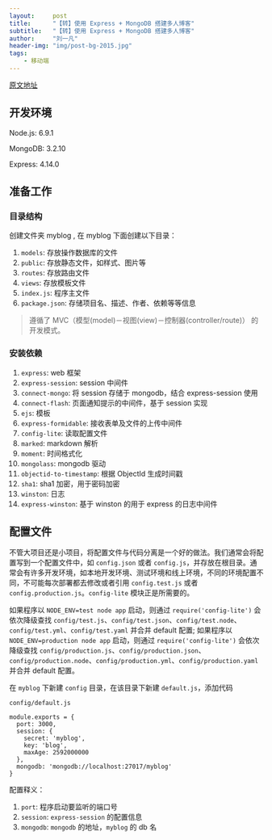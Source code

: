 ```yaml
---
layout:     post
title:      "【转】使用 Express + MongoDB 搭建多人博客"
subtitle:   "【转】使用 Express + MongoDB 搭建多人博客"
author:     "刘一凡"
header-img: "img/post-bg-2015.jpg"
tags:
    - 移动端
---
```


[原文地址](https://github.com/nswbmw/N-blog)

## 开发环境

Node.js: 6.9.1

MongoDB: 3.2.10

Express: 4.14.0

## 准备工作

### 目录结构

创建文件夹 myblog , 在 myblog 下面创建以下目录：

1. `models`: 存放操作数据库的文件
2. `public`: 存放静态文件，如样式、图片等
3. `routes`: 存放路由文件
4. `views`:  存放模板文件
5. `index.js`: 程序主文件
6. `package.json`: 存储项目名、描述、作者、依赖等等信息

> 遵循了 MVC（模型(model)－视图(view)－控制器(controller/route)） 的开发模式。

### 安装依赖

1. `express`: web 框架
2. `express-session`: session 中间件
3. `connect-mongo`: 将 session 存储于 mongodb，结合 express-session 使用
4. `connect-flash`: 页面通知提示的中间件，基于 session 实现
5. `ejs`: 模板
6. `express-formidable`: 接收表单及文件的上传中间件
7. `config-lite`: 读取配置文件
8. `marked`: markdown 解析
9. `moment`: 时间格式化
10. `mongolass`: mongodb 驱动
11. `objectid-to-timestamp`: 根据 ObjectId 生成时间戳
12. `sha1`: sha1 加密，用于密码加密
13. `winston`: 日志
14. `express-winston`: 基于 winston 的用于 express 的日志中间件

## 配置文件

不管大项目还是小项目，将配置文件与代码分离是一个好的做法。我们通常会将配置写到一个配置文件中，如 `config.json` 或者 `config.js`，并存放在根目录。通常会有许多开发环境，如本地开发环境、测试环境和线上环境，不同的环境配置不同，不可能每次部署都去修改或者引用 `config.test.js` 或者 `config.production.js`。`config-lite` 模块正是所需要的。

如果程序以 `NODE_ENV=test node app` 启动，则通过 `require('config-lite')` 会依次降级查找 `config/test.js`、`config/test.json`、`config/test.node`、`config/test.yml`、`config/test.yaml` 并合并 default 配置; 如果程序以 `NODE_ENV=production node app` 启动，则通过 `require('config-lite')` 会依次降级查找 `config/production.js`、`config/production.json`、`config/production.node`、`config/production.yml`、`config/production.yaml` 并合并 default 配置。

在 `myblog` 下新建 `config` 目录，在该目录下新建 `default.js`，添加代码

`config/default.js`

```
module.exports = {
  port: 3000,
  session: {
    secret: 'myblog',
    key: 'blog',
    maxAge: 2592000000
  },
  mongodb: 'mongodb://localhost:27017/myblog'
}

```
配置释义：

1. `port`: 程序启动要监听的端口号
2. `session`: `express-session` 的配置信息
3. `mongodb`: `mongodb` 的地址，`myblog` 的 db 名
